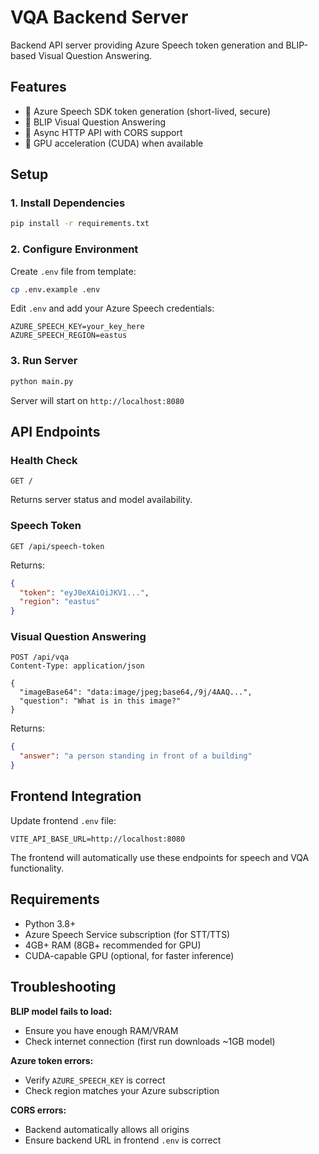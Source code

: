 # VQA Backend Server

Backend API server providing Azure Speech token generation and BLIP-based Visual Question Answering.

## Features

- 🎤 Azure Speech SDK token generation (short-lived, secure)
- 🤖 BLIP Visual Question Answering
- 🚀 Async HTTP API with CORS support
- 🔧 GPU acceleration (CUDA) when available

## Setup

### 1. Install Dependencies

```bash
pip install -r requirements.txt
```

### 2. Configure Environment

Create `.env` file from template:

```bash
cp .env.example .env
```

Edit `.env` and add your Azure Speech credentials:

```
AZURE_SPEECH_KEY=your_key_here
AZURE_SPEECH_REGION=eastus
```

### 3. Run Server

```bash
python main.py
```

Server will start on `http://localhost:8080`

## API Endpoints

### Health Check
```
GET /
```

Returns server status and model availability.

### Speech Token
```
GET /api/speech-token
```

Returns:
```json
{
  "token": "eyJ0eXAiOiJKV1...",
  "region": "eastus"
}
```

### Visual Question Answering
```
POST /api/vqa
Content-Type: application/json

{
  "imageBase64": "data:image/jpeg;base64,/9j/4AAQ...",
  "question": "What is in this image?"
}
```

Returns:
```json
{
  "answer": "a person standing in front of a building"
}
```

## Frontend Integration

Update frontend `.env` file:

```
VITE_API_BASE_URL=http://localhost:8080
```

The frontend will automatically use these endpoints for speech and VQA functionality.

## Requirements

- Python 3.8+
- Azure Speech Service subscription (for STT/TTS)
- 4GB+ RAM (8GB+ recommended for GPU)
- CUDA-capable GPU (optional, for faster inference)

## Troubleshooting

**BLIP model fails to load:**
- Ensure you have enough RAM/VRAM
- Check internet connection (first run downloads ~1GB model)

**Azure token errors:**
- Verify `AZURE_SPEECH_KEY` is correct
- Check region matches your Azure subscription

**CORS errors:**
- Backend automatically allows all origins
- Ensure backend URL in frontend `.env` is correct
